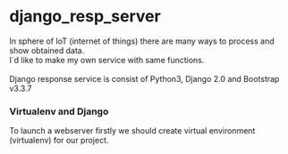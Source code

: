 # django_resp_server

In sphere of IoT (internet of things) there are many ways to process and show obtained data.<br>
I`d like to make my own service with same functions.<br>
<br>
Django response service is consist of Python3, Django 2.0 and Bootstrap v3.3.7

<h3>Virtualenv and Django</h3>
To launch a webserver firstly we should create virtual environment (virtualenv) for our project.<br>
